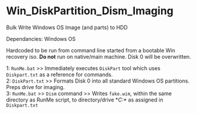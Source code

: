 # Win_DiskPartition_Dism_Imaging
Bulk Write Windows OS Image (and parts) to HDD

Dependancies: Windows OS

Hardcoded to be run from command line started from a bootable Win recovery iso. **Do not** run on native/main machine.
Disk 0 will be overwritten.

1: `RunMe.bat` >> Immediately executes `DiskPart` tool which uses `Diskpart.txt` as a reference for commands.<br>
2: `DiskPart.txt` >> Formats Disk 0 into all standard Windows OS partitions. Preps drive for imaging.<br>
3: `RunMe.bat` >> `Dism` command >> Writes `fake.wim`, within the same directory as RunMe script, to directory/drive **C:\**
as assigned in `Diskpart.txt`
